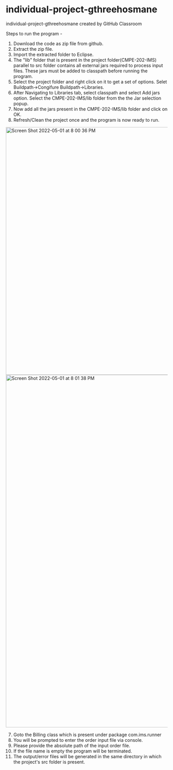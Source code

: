 # individual-project-gthreehosmane
individual-project-gthreehosmane created by GitHub Classroom


Steps to run the program - 

1. Download the code as zip file from github.
2. Extract the zip file.
3. Import the extracted folder to Eclipse.
4. The "lib" folder that is present in the project folder(CMPE-202-IMS) parallel to src folder contains all external jars required to process input files. These jars must be added to classpath before running the program.
5. Select the project folder and right click on it to get a set of options. Selet Buildpath->Congifure Buildpath->Libraries.
6. After Navigating to Libraries tab, select classpath and select Add jars option. Select the CMPE-202-IMS/lib folder from the the Jar selection popup.
7. Now add all the jars present in the CMPE-202-IMS/lib folder and click on OK.
8. Refresh/Clean the project once and the program is now ready to run.


<img width="772" alt="Screen Shot 2022-05-01 at 8 00 36 PM" src="https://user-images.githubusercontent.com/13237444/166179338-a6e7a98b-82e2-437e-ae97-8bda2d30c38f.png">

<img width="1099" alt="Screen Shot 2022-05-01 at 8 01 38 PM" src="https://user-images.githubusercontent.com/13237444/166179353-52c95f9e-1fda-4435-b610-b3c504434617.png">



7. Goto the Billing class which is present under package com.ims.runner
8. You will be prompted to enter the order input file via console.
9. Please provide the absolute path of the input order file.
10. If the file name is empty the program will be terminated.
11. The output/error files will be generated in the same directory in which the project's src folder is present.
